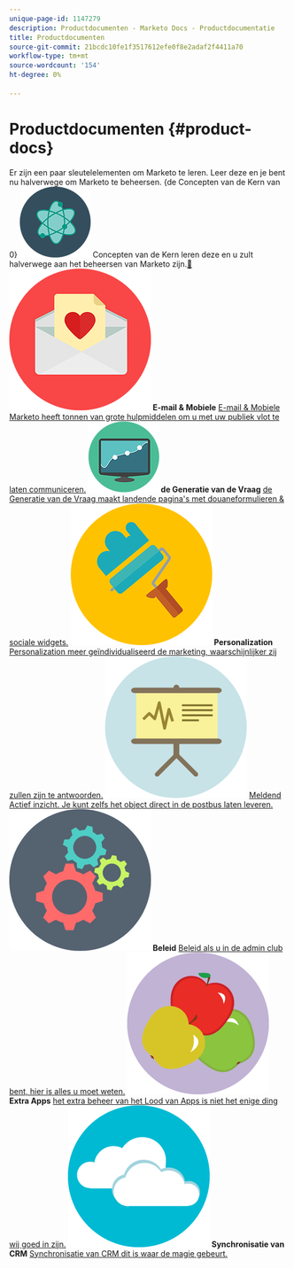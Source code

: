 ```yaml
---
unique-page-id: 1147279
description: Productdocumenten - Marketo Docs - Productdocumentatie
title: Productdocumenten
source-git-commit: 21bcdc10fe1f3517612efe0f8e2adaf2f4411a70
workflow-type: tm+mt
source-wordcount: '154'
ht-degree: 0%

---
```



# Productdocumenten {#product-docs}

Er zijn een paar sleutelelementen om Marketo te leren. Leer deze en je bent nu halverwege om Marketo te beheersen.
{de Concepten van de Kern van 0} **![](assets/education-science-12.png)** Concepten van de Kern leren deze en u zult halverwege aan het beheersen van Marketo zijn.[&#128279;](product-docs/core-marketo-concepts.md)     **![E-mail &amp; Mobiele ](assets/valentine-day-10.png) E-mail &amp; Mobiele** [ E-mail &amp; Mobiele Marketo heeft tonnen van grote hulpmiddelen om u met uw publiek vlot te laten communiceren.](https://docs.marketo.com/pages/viewpage.action?pageId=557076)     **![de Generatie van de Vraag ](assets/seo-04.png) de Generatie van de Vraag** [ de Generatie van de Vraag maakt landende pagina&#39;s met douaneformulieren &amp; sociale widgets.](product-docs/demand-generation.md)     **![Personalization ](assets/graphic-design-tools-19.png) Personalization** [ Personalization meer geïndividualiseerd de marketing, waarschijnlijker zij zullen zijn te antwoorden.](product-docs/personalization.md)     **![Meldend ](assets/office-21.png)** [ Meldend Actief inzicht. Je kunt zelfs het object direct in de postbus laten leveren.](product-docs/reporting.md)     **![Beleid ](assets/technology-08.png) Beleid** [ Beleid als u in de admin club bent, hier is alles u moet weten.](https://docs.marketo.com/display/DOCS/Administration)     **![Extra Apps ](assets/food-10.png) Extra Apps** [ het extra beheer van het Lood van Apps is niet het enige ding wij goed in zijn.](product-docs/additional-apps.md)     **![de Synchronisatie van CRM ](assets/seo-33.png) Synchronisatie van CRM** [ Synchronisatie van CRM dit is waar de magie gebeurt.](product-docs/crm-sync.md)

